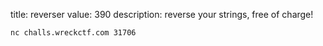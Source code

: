 title: reverser
value: 390
description: reverse your strings, free of charge!

`nc challs.wreckctf.com 31706`

